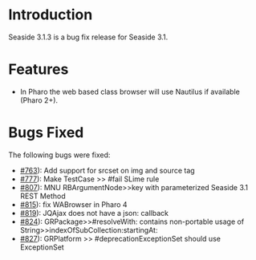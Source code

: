 # Introduction #
Seaside 3.1.3 is a bug fix release for Seaside 3.1.

# Features #
  * In Pharo the web based class browser will use Nautilus if available (Pharo 2+).

# Bugs Fixed #

The following bugs were fixed:
  * [#763](https://github.com/SeasideSt/Seaside/issues/763)): 	Add support for srcset on img and source tag
  * [#777](https://github.com/SeasideSt/Seaside/issues/777)): 	Make TestCase >> #fail SLime rule
  * [#807](https://github.com/SeasideSt/Seaside/issues/807)): 	MNU RBArgumentNode>>key with parameterized Seaside 3.1 REST Method
  * [#815](https://github.com/SeasideSt/Seaside/issues/815)): 	fix WABrowser in Pharo 4
  * [#819](https://github.com/SeasideSt/Seaside/issues/819)):	JQAjax does not have a json: callback
  * [#824](https://github.com/SeasideSt/Seaside/issues/824)): 	GRPackage>>#resolveWith: contains non-portable usage of String>>indexOfSubCollection:startingAt:
  * [#827](https://github.com/SeasideSt/Seaside/issues/827)): 	GRPlatform >> #deprecationExceptionSet should use ExceptionSet
